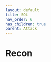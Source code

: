 ```yaml
---
layout: default
title: SQL
nav_order: 6
has_children: true
parent: Attack
---
```


# Recon
